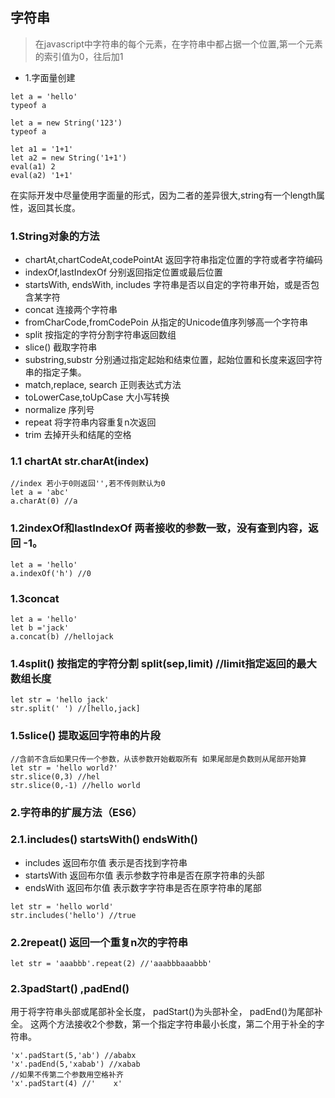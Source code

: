 ## 字符串
> 在javascript中字符串的每个元素，在字符串中都占据一个位置,第一个元素的索引值为0，往后加1

- 1.字面量创建
~~~
let a = 'hello'
typeof a 

let a = new String('123')
typeof a 

let a1 = '1+1'
let a2 = new String('1+1')
eval(a1) 2
eval(a2) '1+1'
~~~
在实际开发中尽量使用字面量的形式，因为二者的差异很大,string有一个length属性，返回其长度。

### 1.String对象的方法
- chartAt,chartCodeAt,codePointAt  返回字符串指定位置的字符或者字符编码
- indexOf,lastIndexOf 分别返回指定位置或最后位置
- startsWith, endsWith, includes 字符串是否以自定的字符串开始，或是否包含某字符
- concat 连接两个字符串
- fromCharCode,fromCodePoin 从指定的Unicode值序列够高一个字符串
- split 按指定的字符分割字符串返回数组
- slice() 截取字符串
- substring,substr 分别通过指定起始和结束位置，起始位置和长度来返回字符串的指定子集。
- match,replace, search 正则表达式方法
- toLowerCase,toUpCase 大小写转换
- normalize 序列号
- repeat 将字符串内容重复n次返回
- trim 去掉开头和结尾的空格
### 1.1 chartAt str.charAt(index)
~~~
//index 若小于0则返回'',若不传则默认为0
let a = 'abc'
a.charAt(0) //a
~~~
### 1.2indexOf和lastIndexOf 两者接收的参数一致，没有查到内容，返回 -1。
~~~
let a = 'hello'
a.indexOf('h') //0
~~~
### 1.3concat
~~~
let a = 'hello'
let b ='jack'
a.concat(b) //hellojack
~~~
### 1.4split() 按指定的字符分割 split(sep,limit) //limit指定返回的最大数组长度
~~~
let str = 'hello jack'
str.split(' ') //[hello,jack]
~~~

### 1.5slice() 提取返回字符串的片段 
~~~
//含前不含后如果只传一个参数，从该参数开始截取所有 如果尾部是负数则从尾部开始算
let str = 'hello world?'
str.slice(0,3) //hel 
str.slice(0,-1) //hello world
~~~

### 2.字符串的扩展方法（ES6）
### 2.1.includes() startsWith() endsWith()
- includes 返回布尔值 表示是否找到字符串
- startsWith 返回布尔值 表示参数字符串是否在原字符串的头部
- endsWith 返回布尔值 表示数字字符串是否在原字符串的尾部
~~~
let str = 'hello world'
str.includes('hello') //true
~~~
### 2.2repeat() 返回一个重复n次的字符串
~~~
let str = 'aaabbb'.repeat(2) //'aaabbbaaabbb'
~~~

### 2.3padStart() ,padEnd() 
用于将字符串头部或尾部补全长度， padStart()为头部补全， padEnd()为尾部补全。
这两个方法接收2个参数，第一个指定字符串最小长度，第二个用于补全的字符串。

~~~
'x'.padStart(5,'ab') //ababx
'x'.padEnd(5,'xabab') //xabab
//如果不传第二个参数用空格补齐
'x'.padStart(4) //'    x'

~~~


